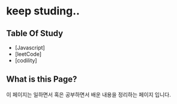 # keep studing..

## Table Of Study

- [Javascript]
- [leetCode]
- [codility]

## What is this Page?

이 페이지는 일하면서 혹은 공부하면서 배운 내용을 정리하는 페이지 입니다.

